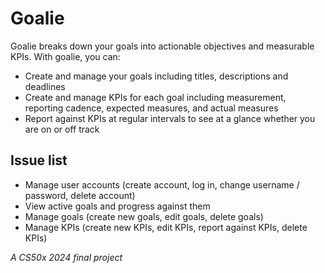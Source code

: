 # Goalie
Goalie breaks down your goals into actionable objectives and measurable KPIs. With goalie, you can:
- Create and manage your goals including titles, descriptions and deadlines
- Create and manage KPIs for each goal including measurement, reporting cadence, expected measures, and actual measures
- Report against KPIs at regular intervals to see at a glance whether you are on or off track

## Issue list
- Manage user accounts (create account, log in, change username / password, delete account)
- View active goals and progress against them
- Manage goals (create new goals, edit goals, delete goals)
- Manage KPIs (create new KPIs, edit KPIs, report against KPIs, delete KPIs)

*A CS50x 2024 final project*